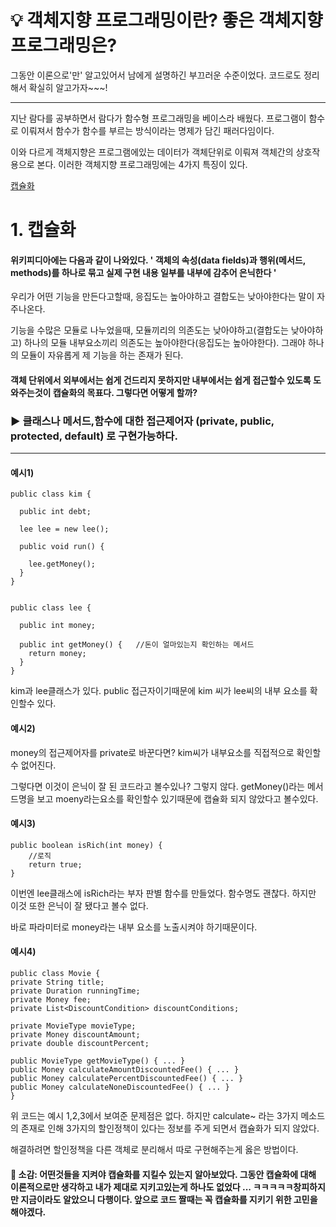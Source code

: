 # 💡 객체지향 프로그래밍이란? 좋은 객체지향 프로그래밍은? 

그동안 이론으로'만' 알고있어서 남에게 설명하긴 부끄러운 수준이었다. 코드로도 정리해서 확실히 알고가자~~~!

---

지난 람다를 공부하면서 람다가 함수형 프로그래밍을 베이스라 배웠다. 프로그램이 함수로 이뤄져서 함수가 함수를 부르는 방식이라는 명제가 담긴 패러다임이다. 

이와 다르게 객체지향은 프로그램에있는 데이터가 객체단위로 이뤄져 객체간의 상호작용으로 본다. 이러한 객체지향 프로그래밍에는 4가지 특징이 있다. 

[캡슐화](#1._캡슐화)



# 1. 캡슐화

#### 위키피디아에는 다음과 같이 나와있다. ' 객체의 속성(data fields)과 행위(메서드, methods)를 하나로 묶고 실제 구현 내용 일부를 내부에 감추어 은닉한다 ' 

우리가 어떤 기능을 만든다고할때, 응집도는 높아야하고 결합도는 낮아야한다는 말이 자주나온다. 

기능을 수많은 모듈로 나누었을때, 모듈끼리의 의존도는 낮아야하고(결합도는 낮아야하고) 하나의 모듈 내부요소끼리 의존도는 높아야한다(응집도는 높아야한다). 그래야 하나의 모듈이 자유롭게 제 기능을 하는 존재가 된다.

#### 객체 단위에서 외부에서는 쉽게 건드리지 못하지만 내부에서는 쉽게 접근할수 있도록 도와주는것이 캡슐화의 목표다. 그렇다면 어떻게 할까? 

###  ▶️ 클래스나 메서드,함수에 대한 접근제어자 (private, public, protected, default) 로 구현가능하다.

-------

#### 예시1)

    public class kim {

      public int debt;
      
      lee lee = new lee();
      
      public void run() {  
      
        lee.getMoney();
      }
    }


    public class lee {

      public int money;

      public int getMoney() {   //돈이 얼마있는지 확인하는 메서드
        return money;
      }
    }

kim과 lee클래스가 있다. public 접근자이기때문에 kim 씨가 lee씨의 내부 요소를 확인할수 있다.

#### 예시2)

money의 접근제어자를 private로 바꾼다면? kim씨가 내부요소를 직접적으로 확인할수 없어진다.

그렇다면 이것이 은닉이 잘 된 코드라고 볼수있나? 그렇지 않다. getMoney()라는 메서드명을 보고 moeny라는요소를 확인할수 있기때문에 캡슐화 되지 않았다고 볼수있다.

#### 예시3)

    public boolean isRich(int money) {
        //로직
        return true;
    }

이번엔 lee클래스에 isRich라는 부자 판별 함수를 만들었다. 함수명도 괜찮다. 하지만 이것 또한 은닉이 잘 됐다고 볼수 없다. 

바로 파라미터로 money라는 내부 요소를 노출시켜야 하기때문이다.

#### 예시4)

    public class Movie {
    private String title;
    private Duration runningTime;
    private Money fee;
    private List<DiscountCondition> discountConditions;
    
    private MovieType movieType;
    private Money discountAmount;
    private double discountPercent;
    
    public MovieType getMovieType() { ... }
    public Money calculateAmountDiscountedFee() { ... }
    public Money calculatePercentDiscountedFee() { ... }
    public Money calculateNoneDiscountedFee() { ... }
    }

위 코드는 예시 1,2,3에서 보여준 문제점은 없다. 하지만 calculate~ 라는 3가지 메소드의 존재로 인해 3가지의 할인정책이 있다는 정보를 주게 되면서 캡슐화가 되지 않았다.  

해결하려면 할인정책을 다른 객체로 분리해서 따로 구현해주는게 옳은 방법이다.

#### 📖 소감: 어떤것들을 지켜야 캡슐화를 지킬수 있는지 알아보았다. 그동안 캡슐화에 대해 이론적으로만 생각하고 내가 제대로 지키고있는게 하나도 없었다 ... ㅋㅋㅋㅋㅋ창피하지만 지금이라도 알았으니 다행이다. 앞으로 코드 짤때는 꼭 캡슐화를 지키기 위한 고민을 해야겠다.

    
